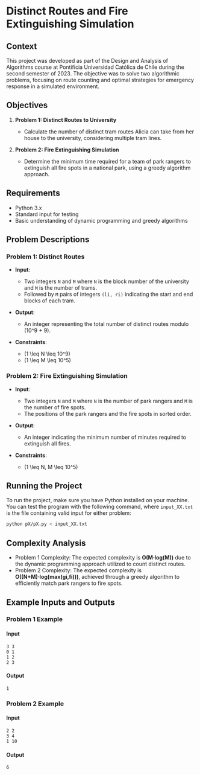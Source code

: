 # Distinct Routes and Fire Extinguishing Simulation

## Context

This project was developed as part of the Design and Analysis of Algorithms course at Pontificia Universidad Católica de Chile during the second semester of 2023. The objective was to solve two algorithmic problems, focusing on route counting and optimal strategies for emergency response in a simulated environment.

## Objectives

1. **Problem 1: Distinct Routes to University**
   - Calculate the number of distinct tram routes Alicia can take from her house to the university, considering multiple tram lines.
  
2. **Problem 2: Fire Extinguishing Simulation**
   - Determine the minimum time required for a team of park rangers to extinguish all fire spots in a national park, using a greedy algorithm approach.

## Requirements

- Python 3.x
- Standard input for testing
- Basic understanding of dynamic programming and greedy algorithms

## Problem Descriptions

### Problem 1: Distinct Routes

- **Input**: 
  - Two integers `N` and `M` where `N` is the block number of the university and `M` is the number of trams.
  - Followed by `M` pairs of integers `(li, ri)` indicating the start and end blocks of each tram.
  
- **Output**: 
  - An integer representing the total number of distinct routes modulo \(10^9 + 9\).
  
- **Constraints**: 
  - \(1 \leq N \leq 10^9\)
  - \(1 \leq M \leq 10^5\)

### Problem 2: Fire Extinguishing Simulation

- **Input**: 
  - Two integers `N` and `M` where `N` is the number of park rangers and `M` is the number of fire spots.
  - The positions of the park rangers and the fire spots in sorted order.
  
- **Output**: 
  - An integer indicating the minimum number of minutes required to extinguish all fires.
  
- **Constraints**: 
  - \(1 \leq N, M \leq 10^5\)

## Running the Project

To run the project, make sure you have Python installed on your machine. You can test the program with the following command, where `input_XX.txt` is the file containing valid input for either problem:

```bash
python pX/pX.py < input_XX.txt
```

## Complexity Analysis

- Problem 1 Complexity: The expected complexity is **O(M⋅log(M))** due to the dynamic programming approach utilized to count distinct routes.
- Problem 2 Complexity: The expected complexity is **O((N+M)⋅log(max(gi,fi)))**, achieved through a greedy algorithm to efficiently match park rangers to fire spots.

## Example Inputs and Outputs

### Problem 1 Example

#### Input

```plaintext
3 3
0 1
1 2
2 3
```

#### Output

```plaintext
1
```

### Problem 2 Example

#### Input

```plaintext
2 2
3 4
1 10
```

#### Output

```plaintext
6
```
